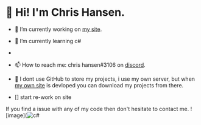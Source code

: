 # 👋 Hi! I'm Chris Hansen.



- 🔭 I’m currently working on [my site](https://chrishansen.tk).
- 🌱 I’m currently learning c#
- 
- 📫 How to reach me: chris hansen#3106 on [discord](https://discord.com/channels/@me).
- 💾 I dont use GitHub to store my projects, i use my own server, but when [my own site](https://chrishansen.tk) is devloped you can download my projects from there.

- [] start re-work on site

If you find a issue with any of my code then don't hesitate to contact me.
![image](![c#](https://user-images.githubusercontent.com/75200147/111682607-7ba7fa00-881c-11eb-9eb8-40cd5725c41e.png)


